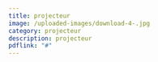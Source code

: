 ```yaml
---
title: projecteur
image: /uploaded-images/download-4-.jpg
category: projecteur
description: projecteur
pdflink: "#"
---
```

